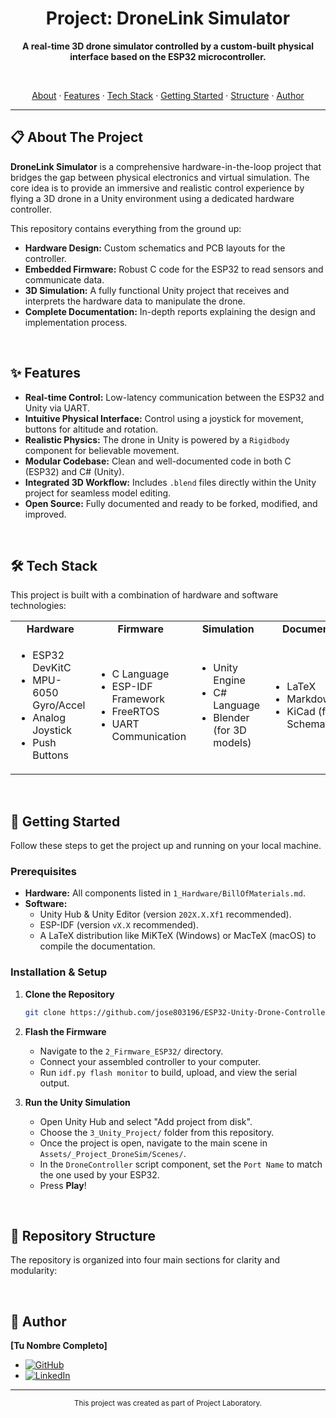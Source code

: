 <div align="center">
  <h1>Project: DroneLink Simulator</h1>
  <p>
    <strong>A real-time 3D drone simulator controlled by a custom-built physical interface based on the ESP32 microcontroller.</strong>
  </p>
  <br>
  <p>
    <a href="#-about-the-project">About</a> ·
    <a href="#-features">Features</a> ·
    <a href="#-tech-stack">Tech Stack</a> ·
    <a href="#-getting-started">Getting Started</a> ·
    <a href="#-repository-structure">Structure</a> ·
    <a href="#-author">Author</a>
  </p>
</div>

---

## 📋 About The Project

**DroneLink Simulator** is a comprehensive hardware-in-the-loop project that bridges the gap between physical electronics and virtual simulation. The core idea is to provide an immersive and realistic control experience by flying a 3D drone in a Unity environment using a dedicated hardware controller.

This repository contains everything from the ground up:
*   **Hardware Design:** Custom schematics and PCB layouts for the controller.
*   **Embedded Firmware:** Robust C code for the ESP32 to read sensors and communicate data.
*   **3D Simulation:** A fully functional Unity project that receives and interprets the hardware data to manipulate the drone.
*   **Complete Documentation:** In-depth reports explaining the design and implementation process.

<br>

## ✨ Features

*   **Real-time Control:** Low-latency communication between the ESP32 and Unity via UART.
*   **Intuitive Physical Interface:** Control using a joystick for movement, buttons for altitude and rotation.
*   **Realistic Physics:** The drone in Unity is powered by a `Rigidbody` component for believable movement.
*   **Modular Codebase:** Clean and well-documented code in both C (ESP32) and C# (Unity).
*   **Integrated 3D Workflow:** Includes `.blend` files directly within the Unity project for seamless model editing.
*   **Open Source:** Fully documented and ready to be forked, modified, and improved.

<br>

## 🛠️ Tech Stack

This project is built with a combination of hardware and software technologies:

<table>
  <tr>
    <td align="center"><strong>Hardware</strong></td>
    <td align="center"><strong>Firmware</strong></td>
    <td align="center"><strong>Simulation</strong></td>
    <td align="center"><strong>Documentation</strong></td>
  </tr>
  <tr>
    <td>
      <ul>
        <li>ESP32 DevKitC</li>
        <li>MPU-6050 Gyro/Accel</li>
        <li>Analog Joystick</li>
        <li>Push Buttons</li>
      </ul>
    </td>
    <td>
      <ul>
        <li>C Language</li>
        <li>ESP-IDF Framework</li>
        <li>FreeRTOS</li>
        <li>UART Communication</li>
      </ul>
    </td>
    <td>
      <ul>
        <li>Unity Engine</li>
        <li>C# Language</li>
        <li>Blender (for 3D models)</li>
      </ul>
    </td>
    <td>
      <ul>
        <li>LaTeX</li>
        <li>Markdown</li>
        <li>KiCad (for Schematics/PCB)</li>
      </ul>
    </td>
  </tr>
</table>

<br>

## 🚀 Getting Started

Follow these steps to get the project up and running on your local machine.

### Prerequisites

*   **Hardware:** All components listed in `1_Hardware/BillOfMaterials.md`.
*   **Software:**
    *   Unity Hub & Unity Editor (version `202X.X.Xf1` recommended).
    *   ESP-IDF (version `vX.X` recommended).
    *   A LaTeX distribution like MiKTeX (Windows) or MacTeX (macOS) to compile the documentation.

### Installation & Setup

1.  **Clone the Repository**
    ```sh
    git clone https://github.com/jose803196/ESP32-Unity-Drone-Controller
    ```

2.  **Flash the Firmware**
    *   Navigate to the `2_Firmware_ESP32/` directory.
    *   Connect your assembled controller to your computer.
    *   Run `idf.py flash monitor` to build, upload, and view the serial output.

3.  **Run the Unity Simulation**
    *   Open Unity Hub and select "Add project from disk".
    *   Choose the `3_Unity_Project/` folder from this repository.
    *   Once the project is open, navigate to the main scene in `Assets/_Project_DroneSim/Scenes/`.
    *   In the `DroneController` script component, set the `Port Name` to match the one used by your ESP32.
    *   Press **Play**!

<br>

## 📂 Repository Structure

The repository is organized into four main sections for clarity and modularity:


<br>

## 👤 Author

**[Tu Nombre Completo]**

*   <a href="https://github.com/jose803196">
      <img src="https://img.shields.io/badge/GitHub-181717?style=for-the-badge&logo=github&logoColor=white" alt="GitHub"/>
    </a>
*   <a href="https://www.linkedin.com/in/jose803196/">
      <img src="https://img.shields.io/badge/LinkedIn-0A66C2?style=for-the-badge&logo=linkedin&logoColor=white" alt="LinkedIn"/>
    </a>

---
<div align="center">
  <small>This project was created as part of Project Laboratory.</small>
</div>
